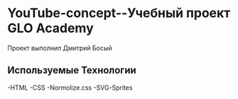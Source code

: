 # YouTube-concept--Учебный проект GLO Academy
Проект выполнил Дмитрий Босый

## Используемые Технологии
-HTML
-CSS
-Normolize.css
-SVG-Sprites
